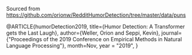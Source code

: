 Sourced from https://github.com/orionw/RedditHumorDetection/tree/master/data/puns 


@ARTICLE{humorDetection2019,
  title={Humor Detection: A Transformer gets the Last Laugh},
  author={Weller, Orion and Seppi, Kevin},
  journal={"Proceedings of the 2019 Conference on Empirical Methods in Natural Language Processing"},
  month=Nov,
  year = "2019",
}
